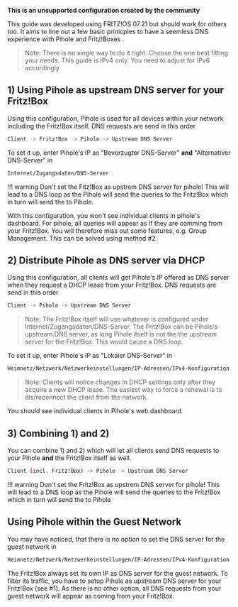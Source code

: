 **This is an unsupported configuration created by the community**

This guide was developed using FRITZ!OS 07.21 but should work for others too. It aims to line out a few basic prinicples to have a seemless DNS experience with Pihole and Fritz!Boxes .

> Note:
There is no single way to do it right. Choose the one best fitting your needs.
This guide is IPv4 only. You need to adjust for IPv6 accordingly

## 1) Using Pihole as upstream DNS server for your Fritz!Box

Using this configuration, Pihole is used for all devices within your network including the Fritz!Box itself. DNS requests are send in this order

```bash
Client -> Fritz!Box -> Pihole -> Upstream DNS Server
```

To set it up, enter Pihole's IP as "Bevorzugter DNS-Server" **and** "Alternativer DNS-Server" in

```bash
Internet/Zugangsdaten/DNS-Server
```

!!! warning
    Don't set the Fitz!Box as upstrem DNS server for pihole! This will lead to a DNS loop as the Pihole will send the queries to the Fritz!Box which in turn will send the to Pihole.

With this configuration, you won't see individual clients in pihole's dashboard. For pihole, all queries will appear as if they are comming from your Fritz!Box. You will therefore miss out some features, e.g. Group Management. This can be solved using method #2.


## 2) Distribute Pihole as DNS server via DHCP

Using this configuration, all clients will get Pihole's IP offered as DNS server when they request a DHCP lease from your Fritz!Box.
DNS requests are send in this order

```bash
Client -> Pihole -> Upstream DNS Server
```

> Note:
The Fritz!Box itself will use whatever is configured under Internet/Zugangsdaten/DNS-Server.
The Fritz!Box can be Pihole's upstream DNS server, as long Pihole itself is not the the upstream server for the Fritz!Box. This would  cause a DNS loop.

To set it up, enter Pihole's IP as "Lokaler DNS-Server" in

```bash
Heimnetz/Netzwerk/Netzwerkeinstellungen/IP-Adressen/IPv4-Konfiguration
```

>Note:
Clients will notice changes in DHCP settings only after they acquire a new DHCP lease. The easiest way to force a renewal is to dis/reconnect the client from the network.

You should see individual clients in Pihole's web dashboard.

## 3) Combining 1) and 2)

You can combine 1) and 2) which will let all clients  send DNS requests to your Pihole **and** the Fritz!Box itself as well.

```bash
Client (incl. Fritz!Box) -> Pihole -> Upstream DNS Server
```

!!! warning
    Don't set the Fritz!Box as upstrem DNS server for pihole! This will lead to a DNS loop as the Pihole will send the queries to the Fritz!Box which in turn will send the to Pihole

## Using Pihole within the Guest Network

You may have noticed, that there is no option to set the DNS server for the guest network in

```bash
Heimnetz/Netzwerk/Netzwerkeinstellungen/IP-Adressen/IPv4-Konfiguration
```

The Fritz!Box always set its own IP as DNS server for  the guest network. To filter its traffic, you have to setup Pihole as upstream DNS server for your Fritz!Box (see #1). As there is no other option, all DNS requests from your guest network will appear as coming from your Fritz!Box.
